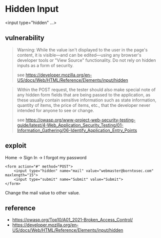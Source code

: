 # Hidden Input
<input type="hidden" ...>

## vulnerability
> Warning: While the value isn't displayed to the user in the page's content, it is visible—and can be edited—using any browser's developer tools or "View Source" functionality. Do not rely on hidden inputs as a form of security.
> 
> see https://developer.mozilla.org/en-US/docs/Web/HTML/Reference/Elements/input/hidden

> Within the POST request, the tester should also make special note of any hidden form fields that are being passed to the application, as these usually contain sensitive information such as state information, quantity of items, the price of items, etc., that the developer never intended for anyone to see or change.
>
> see https://owasp.org/www-project-web-security-testing-guide/latest/4-Web_Application_Security_Testing/01-Information_Gathering/06-Identify_Application_Entry_Points

## exploit
Home -> Sign In -> I forgot my password

```
<form action="#" method="POST">
	<input type="hidden" name="mail" value="webmaster@borntosec.com" maxlength="15">
	<input type="submit" name="Submit" value="Submit">
</form>
```

Change the mail value to other value.

## reference
* https://owasp.org/Top10/A01_2021-Broken_Access_Control/
* https://developer.mozilla.org/en-US/docs/Web/HTML/Reference/Elements/input/hidden
